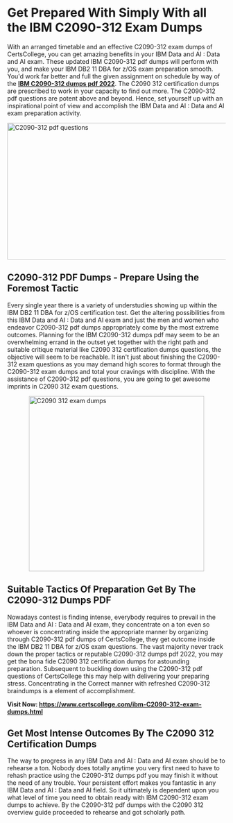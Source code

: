<h1><strong>Get Prepared With Simply With all the IBM C2090-312 Exam Dumps&nbsp;</strong></h1>
<p><span style="font-weight: 400;">With an arranged timetable and an effective  C2090-312 exam dumps of CertsCollege, you can get amazing benefits in your IBM Data and AI : Data and AI exam. These updated IBM C2090-312 pdf dumps will perform with you, and make your IBM DB2 11 DBA for z/OS exam preparation smooth. You'd work far better and full the given assignment on schedule by way of the <strong><a href="https://www.certscollege.com/ibm-C2090-312-exam-dumps.html">IBM C2090-312 dumps pdf 2022</a></strong>. The C2090 312 certification dumps are prescribed to work in your capacity to find out more. The  C2090-312 pdf questions are potent above and beyond. Hence, set yourself up with an inspirational point of view and accomplish the IBM Data and AI : Data and AI exam preparation activity.&nbsp;</span></p>
<p><span style="font-weight: 400;"><img style="display: block; margin-left: auto; margin-right: auto;" src="https://i.ibb.co/CPDK3ps/Yellow-and-Blue-Initiative-Blog-Banner.png" alt="C2090-312 pdf questions" width="559" height="315" /></span></p>
<h2><strong>C2090-312 PDF Dumps - Prepare Using the Foremost Tactic</strong></h2>
<p><span style="font-weight: 400;">Every single year there is a variety of understudies showing up within the IBM DB2 11 DBA for z/OS certification test. Get the altering possibilities from this IBM Data and AI : Data and AI exam and just the men and women who endeavor C2090-312 pdf dumps appropriately come by the most extreme outcomes. Planning for the IBM C2090-312 dumps pdf may seem to be an overwhelming errand in the outset yet together with the right path and suitable critique material like C2090 312 certification dumps questions, the objective will seem to be reachable. It isn't just about finishing the C2090-312 exam questions as you may demand high scores to format through the C2090-312 exam dumps and total your cravings with discipline. With the assistance of C2090-312 pdf questions, you are going to get awesome imprints in C2090 312 exam questions.</span></p>
<p><span style="font-weight: 400;"><a href="https://tinyurl.com/yapnma6o"><img style="display: block; margin-left: auto; margin-right: auto;" src="https://i.ibb.co/9tMrhdY/Teacher-Appreciation-Invitation.png" alt="C2090 312 exam dumps " width="404" height="404" /></a></span></p>
<h2><strong>Suitable Tactics Of Preparation Get By The C2090-312 Dumps PDF</strong></h2>
<p><span style="font-weight: 400;">Nowadays contest is finding intense, everybody requires to prevail in the IBM Data and AI : Data and AI exam, they concentrate on a ton even so whoever is concentrating inside the appropriate manner by organizing through C2090-312 pdf dumps of CertsCollege, they get outcome inside the IBM DB2 11 DBA for z/OS exam questions. The vast majority never track down the proper tactics or reputable C2090-312 dumps pdf 2022, you may get the bona fide C2090 312 certification dumps for astounding preparation. Subsequent to buckling down using the  C2090-312 pdf questions of CertsCollege this may help with delivering your preparing stress. Concentrating in the Correct manner with refreshed C2090-312 braindumps is a element of accomplishment.</span></p>
<p><span style="font-weight: 400;"><strong>Visit Now: <a href="https://www.certscollege.com/ibm-C2090-312-exam-dumps.html">https://www.certscollege.com/ibm-C2090-312-exam-dumps.html</a></strong></span></p>
<h2><strong>Get Most Intense Outcomes By The C2090 312 Certification Dumps</strong></h2>
<p><span style="font-weight: 400;">The way to progress in any IBM Data and AI : Data and AI exam should be to rehearse a ton. Nobody does totally anytime you very first need to have to rehash practice using the C2090-312 dumps pdf you may finish it without the need of any trouble. Your persistent effort makes you fantastic in any IBM Data and AI : Data and AI field. So it ultimately is dependent upon you what level of time you need to obtain ready with IBM C2090-312 exam dumps to achieve. By the C2090-312 pdf dumps with the C2090 312 overview guide proceeded to rehearse and got scholarly path.</span></p>
